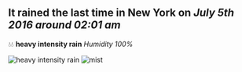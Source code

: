 ## It rained the last time in New York on *July 5th 2016 around 02:01 am*
💧💧  **heavy intensity rain** *Humidity 100%*

![heavy intensity rain](http://openweathermap.org/img/w/10n.png) ![mist](http://openweathermap.org/img/w/50n.png)
